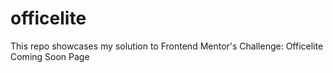 # officelite
This repo showcases my solution to Frontend Mentor's Challenge: Officelite Coming Soon Page
